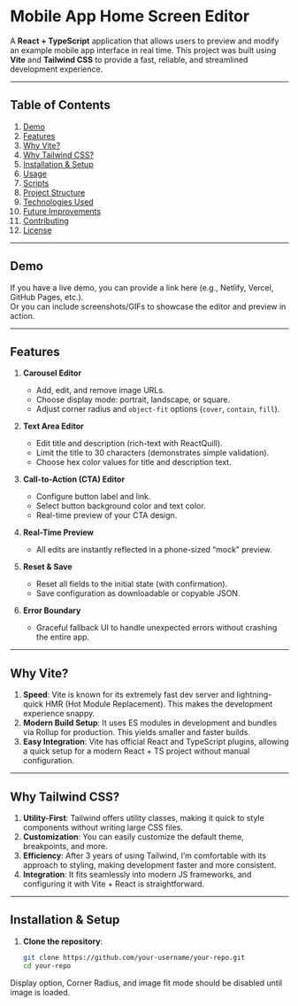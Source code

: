 # Mobile App Home Screen Editor

A **React + TypeScript** application that allows users to preview and modify an example mobile app interface in real time. This project was built using **Vite** and **Tailwind CSS** to provide a fast, reliable, and streamlined development experience.

---

## Table of Contents
1. [Demo](#demo)
2. [Features](#features)
3. [Why Vite?](#why-vite)
4. [Why Tailwind CSS?](#why-tailwind-css)
5. [Installation & Setup](#installation--setup)
6. [Usage](#usage)
7. [Scripts](#scripts)
8. [Project Structure](#project-structure)
9. [Technologies Used](#technologies-used)
10. [Future Improvements](#future-improvements)
11. [Contributing](#contributing)
12. [License](#license)

---

## Demo

If you have a live demo, you can provide a link here (e.g., Netlify, Vercel, GitHub Pages, etc.).  
Or you can include screenshots/GIFs to showcase the editor and preview in action.

---

## Features

1. **Carousel Editor**  
   - Add, edit, and remove image URLs.  
   - Choose display mode: portrait, landscape, or square.  
   - Adjust corner radius and `object-fit` options (`cover`, `contain`, `fill`).

2. **Text Area Editor**  
   - Edit title and description (rich-text with ReactQuill).  
   - Limit the title to 30 characters (demonstrates simple validation).  
   - Choose hex color values for title and description text.

3. **Call-to-Action (CTA) Editor**  
   - Configure button label and link.  
   - Select button background color and text color.  
   - Real-time preview of your CTA design.

4. **Real-Time Preview**  
   - All edits are instantly reflected in a phone-sized “mock” preview.

5. **Reset & Save**  
   - Reset all fields to the initial state (with confirmation).  
   - Save configuration as downloadable or copyable JSON.

6. **Error Boundary**  
   - Graceful fallback UI to handle unexpected errors without crashing the entire app.

---

## Why Vite?

1. **Speed**: Vite is known for its extremely fast dev server and lightning-quick HMR (Hot Module Replacement). This makes the development experience snappy.  
2. **Modern Build Setup**: It uses ES modules in development and bundles via Rollup for production. This yields smaller and faster builds.  
3. **Easy Integration**: Vite has official React and TypeScript plugins, allowing a quick setup for a modern React + TS project without manual configuration.

---

## Why Tailwind CSS?

1. **Utility-First**: Tailwind offers utility classes, making it quick to style components without writing large CSS files.  
2. **Customization**: You can easily customize the default theme, breakpoints, and more.  
3. **Efficiency**: After 3 years of using Tailwind, I’m comfortable with its approach to styling, making development faster and more consistent.  
4. **Integration**: It fits seamlessly into modern JS frameworks, and configuring it with Vite + React is straightforward.

---

## Installation & Setup

1. **Clone the repository**:
   ```bash
   git clone https://github.com/your-username/your-repo.git
   cd your-repo


Display option, Corner Radius, and image fit mode should be disabled until image is loaded.